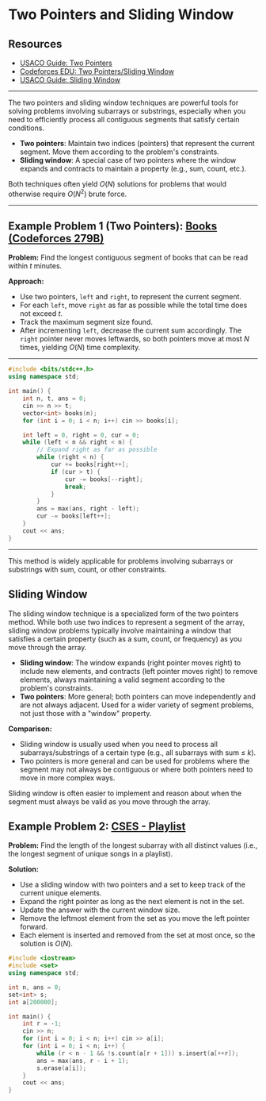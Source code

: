 
# Two Pointers and Sliding Window

## Resources
- [USACO Guide: Two Pointers](https://usaco.guide/silver/two-pointers?lang=cpp)
- [Codeforces EDU: Two Pointers/Sliding Window](https://codeforces.com/edu/course/2/lesson/9)
- [USACO Guide: Sliding Window](https://usaco.guide/gold/sliding-window?lang=cpp)

---

The two pointers and sliding window techniques are powerful tools for solving problems involving subarrays or substrings, especially when you need to efficiently process all contiguous segments that satisfy certain conditions.

- **Two pointers**: Maintain two indices (pointers) that represent the current segment. Move them according to the problem's constraints.
- **Sliding window**: A special case of two pointers where the window expands and contracts to maintain a property (e.g., sum, count, etc.).

Both techniques often yield $O(N)$ solutions for problems that would otherwise require $O(N^2)$ brute force.

---

## Example Problem 1 (Two Pointers): [Books (Codeforces 279B)](https://codeforces.com/contest/279/problem/B)

**Problem:**
Find the longest contiguous segment of books that can be read within $t$ minutes.

**Approach:**
- Use two pointers, `left` and `right`, to represent the current segment.
- For each `left`, move `right` as far as possible while the total time does not exceed $t$.
- Track the maximum segment size found.
- After incrementing `left`, decrease the current sum accordingly. The `right` pointer never moves leftwards, so both pointers move at most $N$ times, yielding $O(N)$ time complexity.

---

```cpp
#include <bits/stdc++.h>
using namespace std;

int main() {
    int n, t, ans = 0;
    cin >> n >> t;
    vector<int> books(n);
    for (int i = 0; i < n; i++) cin >> books[i];

    int left = 0, right = 0, cur = 0;
    while (left < n && right < n) {
        // Expand right as far as possible
        while (right < n) {
            cur += books[right++];
            if (cur > t) {
                cur -= books[--right];
                break;
            }
        }
        ans = max(ans, right - left);
        cur -= books[left++];
    }
    cout << ans;
}
```

---

This method is widely applicable for problems involving subarrays or substrings with sum, count, or other constraints.

## Sliding Window

The sliding window technique is a specialized form of the two pointers method. While both use two indices to represent a segment of the array, sliding window problems typically involve maintaining a window that satisfies a certain property (such as a sum, count, or frequency) as you move through the array.

- **Sliding window**: The window expands (right pointer moves right) to include new elements, and contracts (left pointer moves right) to remove elements, always maintaining a valid segment according to the problem's constraints.
- **Two pointers**: More general; both pointers can move independently and are not always adjacent. Used for a wider variety of segment problems, not just those with a "window" property.

**Comparison:**
- Sliding window is usually used when you need to process all subarrays/substrings of a certain type (e.g., all subarrays with sum ≤ $k$).
- Two pointers is more general and can be used for problems where the segment may not always be contiguous or where both pointers need to move in more complex ways.

Sliding window is often easier to implement and reason about when the segment must always be valid as you move through the array.

## Example Problem 2: [CSES - Playlist](https://cses.fi/problemset/task/1141)

**Problem:**
Find the length of the longest subarray with all distinct values (i.e., the longest segment of unique songs in a playlist).

**Solution:**
- Use a sliding window with two pointers and a set to keep track of the current unique elements.
- Expand the right pointer as long as the next element is not in the set.
- Update the answer with the current window size.
- Remove the leftmost element from the set as you move the left pointer forward.
- Each element is inserted and removed from the set at most once, so the solution is $O(N)$.

```cpp
#include <iostream>
#include <set>
using namespace std;

int n, ans = 0;
set<int> s;
int a[200000];

int main() {
    int r = -1;
    cin >> n;
    for (int i = 0; i < n; i++) cin >> a[i];
    for (int i = 0; i < n; i++) {
        while (r < n - 1 && !s.count(a[r + 1])) s.insert(a[++r]);
        ans = max(ans, r - i + 1);
        s.erase(a[i]);
    }
    cout << ans;
}
```
